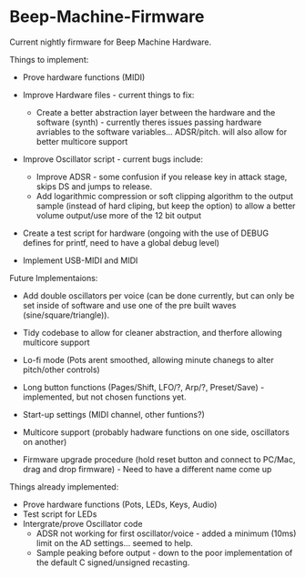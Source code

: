 # Beep-Machine-Firmware

Current nightly firmware for Beep Machine Hardware.

Things to implement:

- Prove hardware functions (MIDI)
- Improve Hardware files - current things to fix:
    - Create a better abstraction layer between the hardware and the software (synth) - currently theres issues passing hardware avriables to the software variables... ADSR/pitch. will also allow for better multicore support
    
- Improve Oscillator script - current bugs include:
    - Improve ADSR - some confusion if you release key in attack stage, skips DS and jumps to release.
    - Add logarithmic compression or soft clipping algorithm to the output sample (instead of hard cliping, but keep the option) to allow a better volume output/use more of the 12 bit output
- Create a test script for hardware (ongoing with the use of DEBUG defines for printf, need to have a global debug level)
- Implement USB-MIDI and MIDI


Future Implementaions:

- Add double oscillators per voice (can be done currently, but can only be set inside of software and use one of the pre built waves (sine/square/triangle)).
- Tidy codebase to allow for cleaner abstraction, and therfore allowing multicore support

- Lo-fi mode (Pots arent smoothed, allowing minute chanegs to alter pitch/other controls)
- Long button functions (Pages/Shift, LFO/?, Arp/?, Preset/Save) - implemented, but not chosen functions yet.

- Start-up settings (MIDI channel, other funtions?)
- Multicore support (probably hadware functions on one side, oscillators on another)

- Firmware upgrade procedure (hold reset button and connect to PC/Mac, drag and drop firmware) - Need to have a different name come up

Things already implemented:

- Prove hardware functions (Pots, LEDs, Keys, Audio)
- Test script for LEDs
- Intergrate/prove Oscillator code
    - ADSR not working for first oscillator/voice - added a minimum (10ms) limit on the AD settings... seemed to help. 
    - Sample peaking before output - down to the poor implementation of the default C signed/unsigned recasting. 